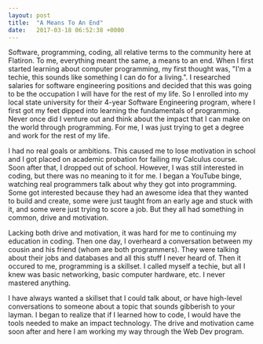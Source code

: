 ```yaml
---
layout: post
title:  "A Means To An End"
date:   2017-03-18 06:52:38 +0000
---
```



Software, programming, coding, all relative terms to the community here at Flatiron. To me, everything meant the same, a means to an end. When I first started learning about computer programming, my first thought was, "I'm a techie, this sounds like something I can do for a living.". I researched salaries for software engineering positions and decided that this was going to be the occupation I will have for the rest of my life. So I enrolled into my local state university for their 4-year Software Engineering program, where I first got my feet dipped into learning the fundamentals of programming. Never once did I venture out and think about the impact that I can make on the world through programming. For me, I was just trying to get a degree and work for the rest of my life.

I had no real goals or ambitions. This caused me to lose motivation in school and I got placed on academic probation for failing my Calculus course. Soon after that, I dropped out of school. However, I was still interested in coding, but there was no meaning to it for me. I began a YouTube binge, watching real programmers talk about why they got into programming. Some got interested because they had an awesome idea that they wanted to build and create, some were just taught from an early age and stuck with it, and some were just trying to score a job. But they all had something in common, drive and motivation. 

Lacking both drive and motivation, it was hard for me to continuing my education in coding. Then one day, I overheard a conversation between my cousin and his friend (whom are both programmers). They were talking about their jobs and databases and all this stuff I never heard of. Then it occured to me, programming is a skillset. I called myself a techie, but all I knew was basic networking, basic computer hardware, etc. I never mastered anything. 

I have always wanted a skillset that I could talk about, or have high-level conversations to someone about a topic that sounds gibberish to your layman. I began to realize that if I learned how to code, I would have the tools needed to make an impact technology. The drive and motivation came soon after and here I am working my way through the Web Dev program.
